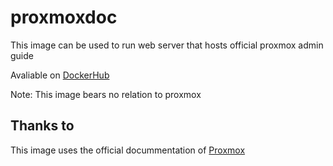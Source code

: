 # proxmoxdoc
This image can be used to run web server that hosts official proxmox admin guide

Avaliable on [DockerHub](https://hub.docker.com/r/poiou123/proxmoxdoc)

Note: This image bears no relation to proxmox
## Thanks to
This image uses the official docummentation of [Proxmox](https://pve.proxmox.com/pve-docs/)

